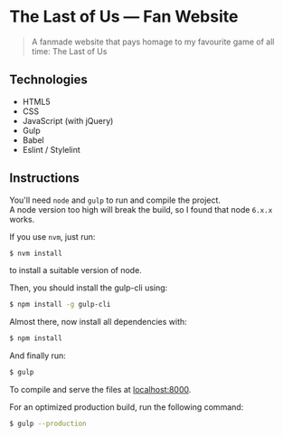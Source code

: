 # The Last of Us — Fan Website

> A fanmade website that pays homage to my favourite game of all time: The Last of Us

## Technologies

- HTML5
- CSS
- JavaScript (with jQuery)
- Gulp
- Babel
- Eslint / Stylelint

## Instructions

You'll need `node` and `gulp` to run and compile the project.  
A node version too high will break the build, so I found that node `6.x.x` works.

If you use `nvm`, just run:

```bash
$ nvm install
```
to install a suitable version of node.

Then, you should install the gulp-cli using:

```bash
$ npm install -g gulp-cli
```

Almost there, now install all dependencies with:

```bash
$ npm install
```

And finally run:

```bash
$ gulp
```

To compile and serve the files at [localhost:8000](http://localhost:8000/).

For an optimized production build, run the following command:

```bash
$ gulp --production
```
